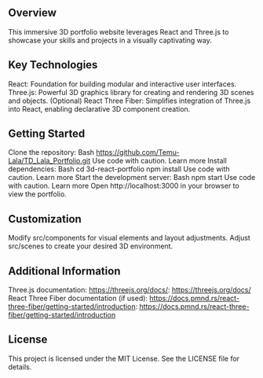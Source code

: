 ## Overview

This immersive 3D portfolio website leverages React and Three.js to showcase your skills and projects in a visually captivating way.

## Key Technologies

React: Foundation for building modular and interactive user interfaces.
Three.js: Powerful 3D graphics library for creating and rendering 3D scenes and objects.
(Optional) React Three Fiber: Simplifies integration of Three.js into React, enabling declarative 3D component creation.

## Getting Started

Clone the repository:
Bash
https://github.com/Temu-Lala/TD_Lala_Portfolio.git
Use code with caution. Learn more
Install dependencies:
Bash
cd 3d-react-portfolio
npm install
Use code with caution. Learn more
Start the development server:
Bash
npm start
Use code with caution. Learn more
Open http://localhost:3000 in your browser to view the portfolio.
## Customization

Modify src/components for visual elements and layout adjustments.
Adjust src/scenes to create your desired 3D environment.

## Additional Information

Three.js documentation: https://threejs.org/docs/: https://threejs.org/docs/
React Three Fiber documentation (if used): https://docs.pmnd.rs/react-three-fiber/getting-started/introduction: https://docs.pmnd.rs/react-three-fiber/getting-started/introduction

## License

This project is licensed under the MIT License. See the LICENSE file for details.
